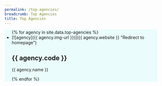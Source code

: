 ```yaml
---
permalink: /top-agencies/
breadcrumb: Top Agencies
title: Top Agencies
---
```


<section class="bp-section" style="background-color:#EAFCFC" id="top-a">
<ul>
{% for agency in site.data.top-agencies %}
  <li>  
    [![agency]({{ agency.img-url }})]({{ agency.website }} "Redirect to homepage")
    <h2>{{ agency.code }}</h2> 
    <p>{{ agency.name }}</p>
  </li>
{% endfor %}
</ul>
</section>
